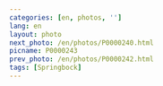 ```yaml
---
categories: [en, photos, '']
lang: en
layout: photo
next_photo: /en/photos/P0000240.html
picname: P0000243
prev_photo: /en/photos/P0000242.html
tags: [Springbock]
---
```

